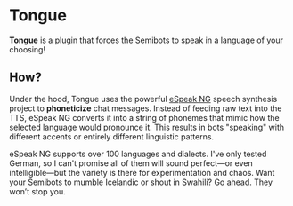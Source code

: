 # Tongue

**Tongue** is a plugin that forces the Semibots to speak in a language of your choosing!

## How?
Under the hood, Tongue uses the powerful [eSpeak NG](https://github.com/espeak-ng/espeak-ng) speech synthesis project to **phoneticize** chat messages. Instead of feeding raw text into the TTS, eSpeak NG converts it into a string of phonemes that mimic how the selected language would pronounce it. This results in bots "speaking" with different accents or entirely different linguistic patterns.

eSpeak NG supports over 100 languages and dialects. I've only tested German, so I can't promise all of them will sound perfect—or even intelligible—but the variety is there for experimentation and chaos. Want your Semibots to mumble Icelandic or shout in Swahili? Go ahead. They won’t stop you.

